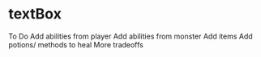 # textBox

To Do
	Add abilities from player
	Add abilities from monster
	Add items
	Add potions/ methods to heal
	More tradeoffs